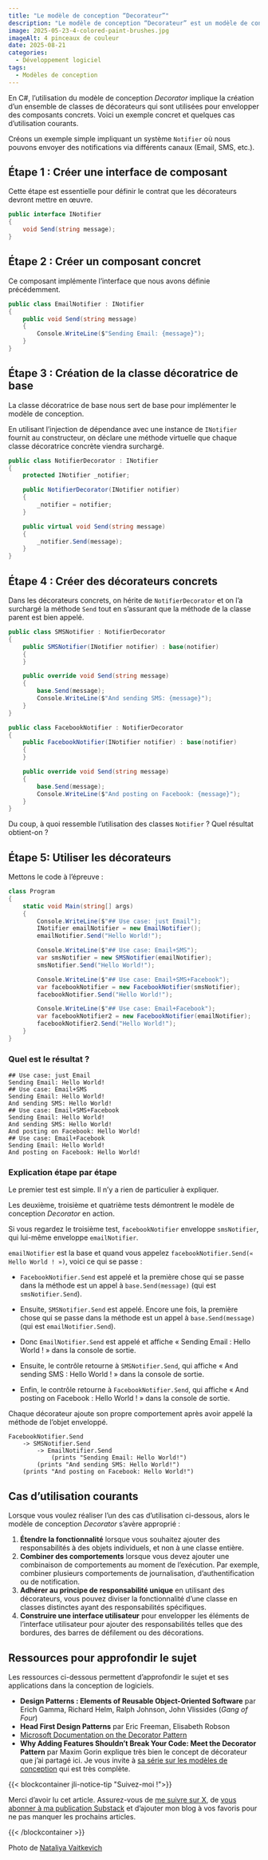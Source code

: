```yaml
---
title: "Le modèle de conception “Decorateur”"
description: "Le modèle de conception “Decorateur” est un modèle de conception structurelle utilisé pour étendre la fonctionnalité des objets d’une manière flexible et réutilisable."
image: 2025-05-23-4-colored-paint-brushes.jpg
imageAlt: 4 pinceaux de couleur
date: 2025-08-21
categories:
  - Développement logiciel
tags:
  - Modèles de conception
---
```


En C#, l’utilisation du modèle de conception _Decorator_ implique la création d’un ensemble de classes de décorateurs qui sont utilisées pour envelopper des composants concrets. Voici un exemple concret et quelques cas d’utilisation courants.

Créons un exemple simple impliquant un système `Notifier` où nous pouvons envoyer des notifications via différents canaux (Email, SMS, etc.).

## Étape 1 : Créer une interface de composant

Cette étape est essentielle pour définir le contrat que les décorateurs devront mettre en œuvre.

```csharp
public interface INotifier
{
    void Send(string message);
}
```

## Étape 2 : Créer un composant concret

Ce composant implémente l’interface que nous avons définie précédemment.

```csharp
public class EmailNotifier : INotifier
{
    public void Send(string message)
    {
        Console.WriteLine($"Sending Email: {message}");
    }
}
```

## Étape 3 : Création de la classe décoratrice de base

La classe décoratrice de base nous sert de base pour implémenter le modèle de conception.

En utilisant l’injection de dépendance avec une instance de `INotifier` fournit au constructeur, on déclare une méthode virtuelle que chaque classe décoratrice concrète viendra surchargé.

```csharp
public class NotifierDecorator : INotifier
{
    protected INotifier _notifier;

    public NotifierDecorator(INotifier notifier)
    {
        _notifier = notifier;
    }

    public virtual void Send(string message)
    {
        _notifier.Send(message);
    }
}

```

## Étape 4 : Créer des décorateurs concrets

Dans les décorateurs concrets, on hérite de `NotifierDecorator` et on l’a surchargé la méthode `Send` tout en s’assurant que la méthode de la classe parent est bien appelé.

```csharp
public class SMSNotifier : NotifierDecorator
{
    public SMSNotifier(INotifier notifier) : base(notifier)
    {
    }

    public override void Send(string message)
    {
        base.Send(message);
        Console.WriteLine($"And sending SMS: {message}");
    }
}

public class FacebookNotifier : NotifierDecorator
{
    public FacebookNotifier(INotifier notifier) : base(notifier)
    {
    }

    public override void Send(string message)
    {
        base.Send(message);
        Console.WriteLine($"And posting on Facebook: {message}");
    }
}
```

Du coup, à quoi ressemble l’utilisation des classes `Notifier` ? Quel résultat obtient-on ?

## Étape 5: Utiliser les décorateurs

Mettons le code à l’épreuve :

```csharp
class Program
{
    static void Main(string[] args)
    {
        Console.WriteLine($"## Use case: just Email");
        INotifier emailNotifier = new EmailNotifier();
        emailNotifier.Send("Hello World!");

        Console.WriteLine($"## Use case: Email+SMS");
        var smsNotifier = new SMSNotifier(emailNotifier);
        smsNotifier.Send("Hello World!");

        Console.WriteLine($"## Use case: Email+SMS+Facebook");
        var facebookNotifier = new FacebookNotifier(smsNotifier);
        facebookNotifier.Send("Hello World!");

        Console.WriteLine($"## Use case: Email+Facebook");
        var facebookNotifier2 = new FacebookNotifier(emailNotifier);
        facebookNotifier2.Send("Hello World!");
    }
}
```

### Quel est le résultat ?

```plaintext
## Use case: just Email
Sending Email: Hello World!
## Use case: Email+SMS
Sending Email: Hello World!
And sending SMS: Hello World!
## Use case: Email+SMS+Facebook
Sending Email: Hello World!
And sending SMS: Hello World!
And posting on Facebook: Hello World!
## Use case: Email+Facebook
Sending Email: Hello World!
And posting on Facebook: Hello World!
```

### Explication étape par étape

Le premier test est simple. Il n’y a rien de particulier à expliquer.

Les deuxième, troisième et quatrième tests démontrent le modèle de conception _Decorator_ en action.

Si vous regardez le troisième test, `facebookNotifier` enveloppe `smsNotifier`, qui lui-même enveloppe `emailNotifier`.

`emailNotifier` est la base et quand vous appelez `facebookNotifier.Send(« Hello World ! »)`, voici ce qui se passe :

- `FacebookNotifier.Send` est appelé et la première chose qui se passe dans la méthode est un appel à `base.Send(message)` (qui est `smsNotifier.Send`).

- Ensuite, `SMSNotifier.Send` est appelé. Encore une fois, la première chose qui se passe dans la méthode est un appel à `base.Send(message)` (qui est `emailNotifier.Send`).

- Donc `EmailNotifier.Send` est appelé et affiche « Sending Email : Hello World ! » dans la console de sortie.

- Ensuite, le contrôle retourne à `SMSNotifier.Send`, qui affiche « And sending SMS : Hello World ! » dans la console de sortie.
- Enfin, le contrôle retourne à `FacebookNotifier.Send`, qui affiche « And posting on Facebook : Hello World ! » dans la console de sortie.

Chaque décorateur ajoute son propre comportement après avoir appelé la méthode de l’objet enveloppé.

```plaintext
FacebookNotifier.Send
    -> SMSNotifier.Send
        -> EmailNotifier.Send
            (prints "Sending Email: Hello World!")
        (prints "And sending SMS: Hello World!")
    (prints "And posting on Facebook: Hello World!")
```

## Cas d’utilisation courants

Lorsque vous voulez réaliser l’un des cas d’utilisation ci-dessous, alors le modèle de conception _Decorator_ s’avère approprié :

1. **Étendre la fonctionnalité** lorsque vous souhaitez ajouter des responsabilités à des objets individuels, et non à une classe entière.
2. **Combiner des comportements** lorsque vous devez ajouter une combinaison de comportements au moment de l’exécution. Par exemple, combiner plusieurs comportements de journalisation, d’authentification ou de notification.
3. **Adhérer au principe de responsabilité unique** en utilisant des décorateurs, vous pouvez diviser la fonctionnalité d’une classe en classes distinctes ayant des responsabilités spécifiques.
4. **Construire une interface utilisateur** pour envelopper les éléments de l’interface utilisateur pour ajouter des responsabilités telles que des bordures, des barres de défilement ou des décorations.

## Ressources pour approfondir le sujet

Les ressources ci-dessous permettent d’approfondir le sujet et ses applications dans la conception de logiciels.

- **Design Patterns : Elements of Reusable Object-Oriented Software** par Erich Gamma, Richard Helm, Ralph Johnson, John Vlissides (_Gang of Four_)
- **Head First Design Patterns** par Eric Freeman, Elisabeth Robson
- [Microsoft Documentation on the Decorator Pattern](https://learn.microsoft.com/en-us/archive/msdn-magazine/2008/october/design-patterns-the-decorator-pattern)
- **Why Adding Features Shouldn’t Break Your Code: Meet the Decorator Pattern** par Maxim Gorin explique très bien le concept de décorateur que j’ai partagé ici. Je vous invite à [sa série sur les modèles de conception](https://maxim-gorin.medium.com/list/design-patterns-b183b417384c) qui est très complète.

{{< blockcontainer jli-notice-tip "Suivez-moi !">}}

Merci d’avoir lu cet article. Assurez-vous de [me suivre sur X](https://x.com/LitzlerJeremie), de [vous abonner à ma publication Substack](https://iamjeremie.substack.com/) et d’ajouter mon blog à vos favoris pour ne pas manquer les prochains articles.

{{< /blockcontainer >}}

Photo de [Nataliya Vaitkevich](https://www.pexels.com/photo/blue-and-white-paint-brush-5642113/)
